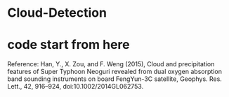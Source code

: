 # Cloud-Detection

# code start from here

Reference: Han, Y., X. Zou, and F. Weng (2015), Cloud and precipitation features of Super Typhoon Neoguri revealed from dual oxygen absorption band sounding instruments on board FengYun-3C satellite, Geophys. Res. Lett., 42, 916–924, doi:10.1002/2014GL062753. 
